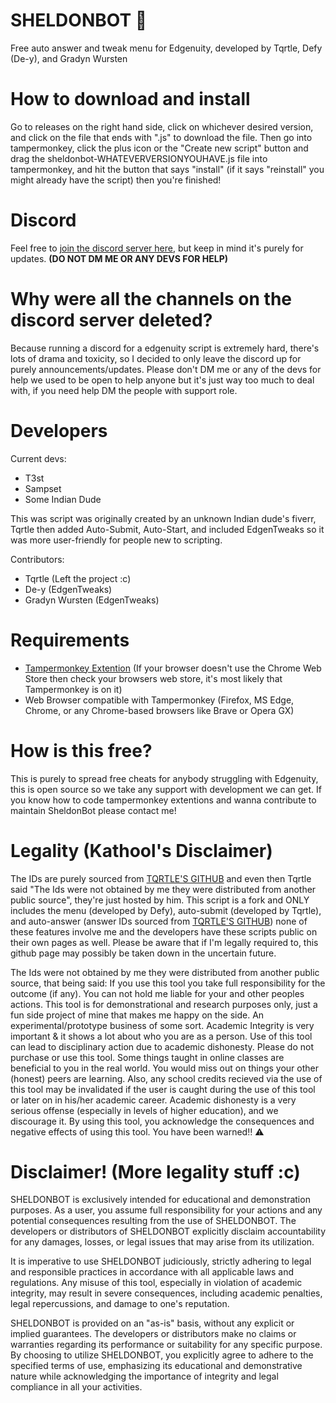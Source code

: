 # SHELDONBOT 🤖
Free auto answer and tweak menu for Edgenuity, developed by Tqrtle, Defy (De-y), and Gradyn Wursten

# How to download and install
Go to releases on the right hand side, click on whichever desired version, and click on the file that ends with ".js" to download the file. Then go into tampermonkey, click the plus icon or the "Create new script" button and drag the sheldonbot-WHATEVERVERSIONYOUHAVE.js file into tampermonkey, and hit the button that says "install" (if it says "reinstall" you might already have the script) then you're finished!

# Discord
Feel free to [join the discord server here](https://discord.gg/9WCJEcFDXt), but keep in mind it's purely for updates. **(DO NOT DM ME OR ANY DEVS FOR HELP)**

# Why were all the channels on the discord server deleted?
Because running a discord for a edgenuity script is extremely hard, there's lots of drama and toxicity, so I decided to only leave the discord up for purely announcements/updates.
Please don't DM me or any of the devs for help we used to be open to help anyone but it's just way too much to deal with, if you need help DM the people with support role.

# Developers
Current devs:
- T3st
- Sampset
- Some Indian Dude

This was script was originally created by an unknown Indian dude's fiverr, Tqrtle then added Auto-Submit, Auto-Start, and included EdgenTweaks so it was more user-friendly for people new to scripting.

Contributors:
- Tqrtle (Left the project :c)
- De-y (EdgenTweaks)
- Gradyn Wursten (EdgenTweaks)

# Requirements
- [Tampermonkey Extention](https://chromewebstore.google.com/detail/tampermonkey/dhdgffkkebhmkfjojejmpbldmpobfkfo) (If your browser doesn't use the Chrome Web Store then check your browsers web store, it's most likely that Tampermonkey is on it)
- Web Browser compatible with Tampermonkey (Firefox, MS Edge, Chrome, or any Chrome-based browsers like Brave or Opera GX)

# How is this free?
This is purely to spread free cheats for anybody struggling with Edgenuity, this is open source so we take any support with development we can get. If you know how to code tampermonkey extentions and wanna contribute to maintain SheldonBot please contact me!

# Legality (Kathool's Disclaimer)
The IDs are purely sourced from [TQRTLE'S GITHUB](https://raw.githubusercontent.com/turtlecod/ids/main/4) and even then Tqrtle said "The Ids were not obtained by me they were distributed from another public source", they're just hosted by him. This script is a fork and ONLY includes the menu (developed by Defy), auto-submit (developed by Tqrtle), and auto-answer (answer IDs sourced from [TQRTLE'S GITHUB](https://raw.githubusercontent.com/turtlecod/ids/main/4)) none of these features involve me and the developers have these scripts public on their own pages as well. Please be aware that if I'm legally required to, this github page may possibly be taken down in the uncertain future.

The Ids were not obtained by me they were distributed from another public source, that being said: If you use this tool you take full responsibility for the outcome (if any). You can not hold me liable for your and other peoples actions. This tool is for demonstrational and research purposes only, just a fun side project of mine that makes me happy on the side. An experimental/prototype business of some sort. Academic Integrity is very important & it shows a lot about who you are as a person. Use of this tool can lead to disciplinary action due to academic dishonesty. Please do not purchase or use this tool. Some things taught in online classes are beneficial to you in the real world. You would miss out on things your other (honest) peers are learning. Also, any school credits recieved via the use of this tool may be invalidated if the user is caught during the use of this tool or later on in his/her academic career. Academic dishonesty is a very serious offense (especially in levels of higher education), and we discourage it. By using this tool, you acknowledge the consequences and negative effects of using this tool. You have been warned‼ ⚠

# Disclaimer! (More legality stuff :c)
SHELDONBOT is exclusively intended for educational and demonstration purposes. As a user, you assume full responsibility for your actions and any potential consequences resulting from the use of SHELDONBOT. The developers or distributors of SHELDONBOT explicitly disclaim accountability for any damages, losses, or legal issues that may arise from its utilization.

It is imperative to use SHELDONBOT judiciously, strictly adhering to legal and responsible practices in accordance with all applicable laws and regulations. Any misuse of this tool, especially in violation of academic integrity, may result in severe consequences, including academic penalties, legal repercussions, and damage to one's reputation.

SHELDONBOT is provided on an "as-is" basis, without any explicit or implied guarantees. The developers or distributors make no claims or warranties regarding its performance or suitability for any specific purpose. By choosing to utilize SHELDONBOT, you explicitly agree to adhere to the specified terms of use, emphasizing its educational and demonstrative nature while acknowledging the importance of integrity and legal compliance in all your activities.
